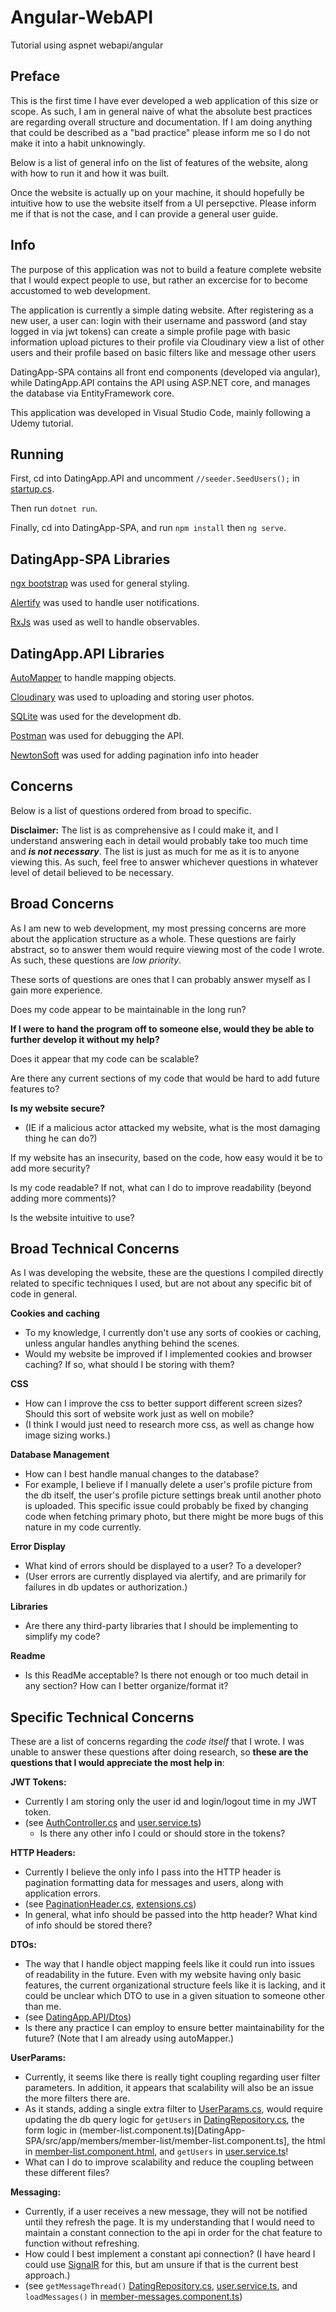 # Angular-WebAPI
Tutorial using aspnet webapi/angular

## Preface

This is the first time I have ever developed a web application of this size or scope.
As such, I am in general naive of what the absolute best practices are regarding overall structure and documentation.
If I am doing anything that could be described as a "bad practice" please inform me so I do not make it into a habit unknowingly. 

Below is a list of general info on the list of features of the website, along with how to run it and how it was built.

Once the website is actually up on your machine, it should hopefully be intuitive how to use the website itself from a UI persepctive.
Please inform  me if that is not the case, and I can provide a general user guide.

## Info

The purpose of this application was not to build a feature complete website that I would expect people to use, but rather an excercise for to become accustomed to web development.

The application is currently a simple dating website.
After registering as a new user, a user can:
  login with their username and password (and stay logged in via jwt tokens)
  can create a simple profile page with basic information
  upload pictures to their profile via Cloudinary
  view a list of other users and their profile based on basic filters
  like and message other users

DatingApp-SPA contains all front end components (developed via angular), 
while DatingApp.API contains the API using ASP.NET core, and manages the database via EntityFramework core.

This application was developed in Visual Studio Code, mainly following a Udemy tutorial.

## Running

First, cd into DatingApp.API and uncomment `//seeder.SeedUsers();` in [startup.cs](DatingApp.API/Startup.cs). 

Then run `dotnet run`.

Finally, cd into DatingApp-SPA, and run `npm install` then `ng serve`. 

## DatingApp-SPA Libraries

[ngx bootstrap](https://valor-software.com/ngx-bootstrap/#/) was used for general styling.

[Alertify](https://alertifyjs.com/) was used to handle user notifications.

[RxJs](http://reactivex.io/) was used as well to handle observables.

## DatingApp.API Libraries

[AutoMapper](https://automapper.org/) to handle mapping objects.

[Cloudinary](https://cloudinary.com/) was used to uploading and storing user photos.

[SQLite](https://www.sqlite.org/index.html) was used for the development db.

[Postman](https://www.getpostman.com/) was used for debugging the API.

[NewtonSoft](https://www.newtonsoft.com/json) was used for adding pagination info into header

## Concerns
Below is a list of questions ordered from broad to specific. 

**Disclaimer:** The list is as comprehensive as I could make it, and I understand answering each in detail would probably take too much time and **_is not necessary_**. 
The list is just as much for me as it is to anyone viewing this. 
As such, feel free to answer whichever questions in whatever level of detail believed to be necessary.
  
## Broad Concerns

As I am new to web development, my most pressing concerns are more about the application structure as a whole.
These questions are fairly abstract, so to answer them would require viewing most of the code I wrote. 
As such, these questions are *low priority*.


These sorts of questions are ones that I can probably answer myself as I gain more experience.

  Does my code appear to be maintainable in the long run?
  
  **If I were to hand the program off to someone else, would they be able to further develop it without my help?**
  
  Does it appear that my code can be scalable? 
  
  Are there any current sections of my code that would be hard to add future features to?
  
  **Is my website secure?**
  - (IE if a malicious actor attacked my website, what is the most damaging thing he can do?)
  
  If my website has an insecurity, based on the code, how easy would it be to add more security?
 
  Is my code readable? If not, what can I do to improve readability (beyond adding more comments)?
  
  Is the website intuitive to use?
 
## Broad Technical Concerns

As I was developing the website, these are the questions I compiled directly related to specific techniques I used, but are not about any specific bit of code in general.

  **Cookies and caching**
  - To my knowledge, I currently don't use any sorts of cookies or caching, unless angular handles anything behind the scenes.
  - Would my website be improved if I implemented cookies and browser caching? If so, what should I be storing with them?
  
  **CSS**
  - How can I improve the css to better support different screen sizes? Should this sort of website work just as well on mobile?
  - (I think I would just need to research more css, as well as change how image sizing works.)
  
  **Database Management**
  - How can I best handle manual changes to the database?
  - For example, I believe if I manually delete a user's profile picture from the db itself, the user's profile picture settings break until another photo is uploaded. This specific issue could probably be fixed by changing code when fetching primary photo, but there might be more bugs of this nature in my code currently.

  **Error Display**
  - What kind of errors should be displayed to a user? To a developer?
  - (User errors are currently displayed via alertify, and are primarily for failures in db updates or authorization.)
  
  **Libraries**
  - Are there any third-party libraries that I should be implementing to simplify my code?
  
  **Readme**
  - Is this ReadMe acceptable? Is there not enough or too much detail in any section? How can I better organize/format it?

## Specific Technical Concerns

These are a list of concerns regarding the *code itself* that I wrote. I was unable to answer these questions after doing research, so **these are the questions that I would appreciate the most help in**:
  
  **JWT Tokens:**
  - Currently I am storing only the user id and login/logout time in my JWT token.
  - (see [AuthController.cs](DatingApp.API/Controllers/AuthController.cs) and [user.service.ts](DatingApp-SPA/src/app/_services/user.service.ts))
    - Is there any other info I could or should store in the tokens?
  
  **HTTP Headers:**
  - Currently I believe the only info I pass into the HTTP header is pagination formatting data for messages and users, along with application errors.
  - (see [PaginationHeader.cs](DatingApp.API/Helpers/PaginationHeader.cs), [extensions.cs](DatingApp.API/Helpers/Extensions.cs))
  - In general, what info should be passed into the http header? What kind of info should be stored there?
  
  **DTOs:**
  - The way that I handle object mapping feels like it could run into issues of readability in the future. Even with my website having only basic features, the current organizational structure feels like it is lacking, and it could be unclear which DTO to use in a given situation to someone other than me.
  - (see [DatingApp.API/Dtos](DatingApp.API/Dtos))
  - Is there any practice I can employ to ensure better maintainability for the future? (Note that I am already using autoMapper.)
  
  **UserParams:**
  - Currently, it seems like there is really tight coupling regarding user filter parameters. In addition, it appears that scalability will also be an issue the more filters there are. 
  - As it stands, adding a single extra filter to [UserParams.cs](DatingApp.API/Helpers/UserParams.cs), would require updating the db query logic for `getUsers` in [DatingRepository.cs](DatingApp.API/Data/DatingRepository.cs), the form logic in (member-list.component.ts)[DatingApp-SPA/src/app/members/member-list/member-list.component.ts], the html in [member-list.component.html](DatingApp-SPA/src/app/members/member-list/member-list.component.html), and `getUsers` in [user.service.ts](DatingApp-SPA/src/app/_services/user.service.ts)!
  - What can I do to improve scalability and reduce the coupling between these different files?
  
  **Messaging:**
  - Currently, if a user receives a new message, they will not be notified until they refresh the page. It is my understanding that I would need to maintain a constant connection to the api in order for the chat feature to function without refreshing.
  - How could I best implement a constant api connection? (I have heard I could use [SignalR](https://github.com/aspnet/SignalR) for this, but am unsure if that is the current best approach.)
  - (see `getMessageThread()` [DatingRepository.cs](https://github.com/MatthewMerc-Wipro/Angular-WebAPI/blob/master/DatingApp.API/Data/DatingRepository.cs), [user.service.ts](DatingApp-SPA/src/app/_services/user.service.ts), and `loadMessages()` in [member-messages.component.ts](DatingApp-SPA/src/app/members/member-messages/member-messages.component.ts))
  
  
  
  


